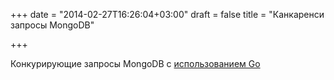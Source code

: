 +++
date = "2014-02-27T16:26:04+03:00"
draft = false
title = "Канкаренси запросы MongoDB"

+++

<p>Конкурирующие запросы&nbsp;MongoDB&nbsp;с <a href="http://www.goinggo.net/2014/02/running-queries-concurrently-against.html">использованием&nbsp;Go</a></p>

